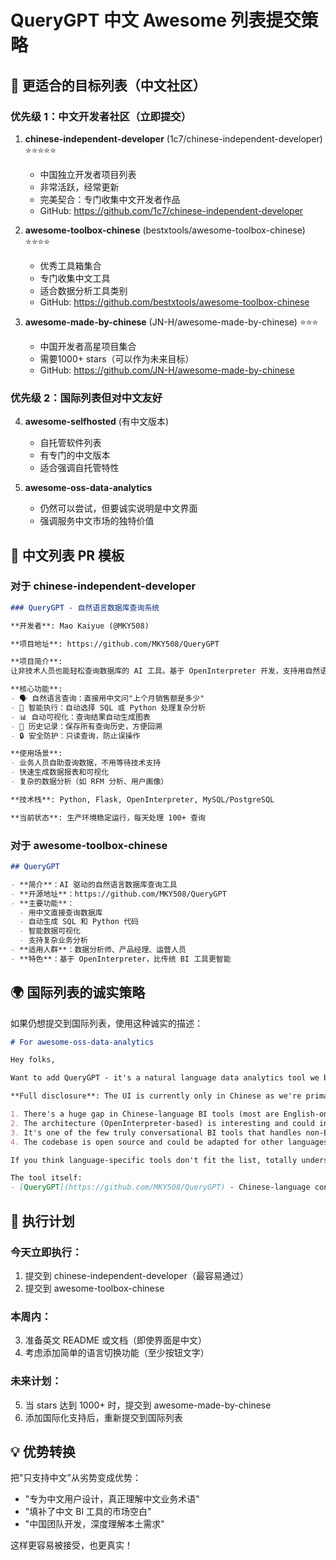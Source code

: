 # QueryGPT 中文 Awesome 列表提交策略

## 🎯 更适合的目标列表（中文社区）

### 优先级 1：中文开发者社区（立即提交）

1. **chinese-independent-developer** (1c7/chinese-independent-developer) ⭐⭐⭐⭐⭐
   - 中国独立开发者项目列表
   - 非常活跃，经常更新
   - 完美契合：专门收集中文开发者作品
   - GitHub: https://github.com/1c7/chinese-independent-developer

2. **awesome-toolbox-chinese** (bestxtools/awesome-toolbox-chinese) ⭐⭐⭐⭐
   - 优秀工具箱集合
   - 专门收集中文工具
   - 适合数据分析工具类别
   - GitHub: https://github.com/bestxtools/awesome-toolbox-chinese

3. **awesome-made-by-chinese** (JN-H/awesome-made-by-chinese) ⭐⭐⭐
   - 中国开发者高星项目集合
   - 需要1000+ stars（可以作为未来目标）
   - GitHub: https://github.com/JN-H/awesome-made-by-chinese

### 优先级 2：国际列表但对中文友好

4. **awesome-selfhosted** (有中文版本)
   - 自托管软件列表
   - 有专门的中文版本
   - 适合强调自托管特性

5. **awesome-oss-data-analytics** 
   - 仍然可以尝试，但要诚实说明是中文界面
   - 强调服务中文市场的独特价值

## 📝 中文列表 PR 模板

### 对于 chinese-independent-developer

```markdown
### QueryGPT - 自然语言数据库查询系统

**开发者**: Mao Kaiyue (@MKY508)

**项目地址**: https://github.com/MKY508/QueryGPT

**项目简介**: 
让非技术人员也能轻松查询数据库的 AI 工具。基于 OpenInterpreter 开发，支持用自然语言对话的方式查询和分析数据。

**核心功能**:
- 🗣️ 自然语言查询：直接用中文问"上个月销售额是多少"
- 🤖 智能执行：自动选择 SQL 或 Python 处理复杂分析
- 📊 自动可视化：查询结果自动生成图表
- 💾 历史记录：保存所有查询历史，方便回溯
- 🔒 安全防护：只读查询，防止误操作

**使用场景**:
- 业务人员自助查询数据，不用等待技术支持
- 快速生成数据报表和可视化
- 复杂的数据分析（如 RFM 分析、用户画像）

**技术栈**: Python, Flask, OpenInterpreter, MySQL/PostgreSQL

**当前状态**: 生产环境稳定运行，每天处理 100+ 查询
```

### 对于 awesome-toolbox-chinese

```markdown
## QueryGPT

- **简介**：AI 驱动的自然语言数据库查询工具
- **开源地址**：https://github.com/MKY508/QueryGPT
- **主要功能**：
  - 用中文直接查询数据库
  - 自动生成 SQL 和 Python 代码
  - 智能数据可视化
  - 支持复杂业务分析
- **适用人群**：数据分析师、产品经理、运营人员
- **特色**：基于 OpenInterpreter，比传统 BI 工具更智能
```

## 🌍 国际列表的诚实策略

如果仍想提交到国际列表，使用这种诚实的描述：

```markdown
# For awesome-oss-data-analytics

Hey folks,

Want to add QueryGPT - it's a natural language data analytics tool we built for the Chinese market. 

**Full disclosure**: The UI is currently only in Chinese as we're primarily serving Chinese businesses. But I think it's worth including because:

1. There's a huge gap in Chinese-language BI tools (most are English-only)
2. The architecture (OpenInterpreter-based) is interesting and could inspire similar tools
3. It's one of the few truly conversational BI tools that handles non-English well
4. The codebase is open source and could be adapted for other languages

If you think language-specific tools don't fit the list, totally understand. But given the global developer community, thought it might be useful for teams working with Chinese data or serving Chinese markets.

The tool itself:
- [QueryGPT](https://github.com/MKY508/QueryGPT) - Chinese-language conversational BI platform. Natural language to SQL/Python, automatic visualizations. Built for Chinese businesses but architecture is language-agnostic. 100+ queries/day in production.
```

## 🚀 执行计划

### 今天立即执行：
1. 提交到 chinese-independent-developer（最容易通过）
2. 提交到 awesome-toolbox-chinese

### 本周内：
3. 准备英文 README 或文档（即使界面是中文）
4. 考虑添加简单的语言切换功能（至少按钮文字）

### 未来计划：
5. 当 stars 达到 1000+ 时，提交到 awesome-made-by-chinese
6. 添加国际化支持后，重新提交到国际列表

## 💡 优势转换

把"只支持中文"从劣势变成优势：
- "专为中文用户设计，真正理解中文业务术语"
- "填补了中文 BI 工具的市场空白"
- "中国团队开发，深度理解本土需求"

这样更容易被接受，也更真实！